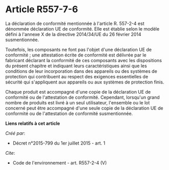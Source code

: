 # Article R557-7-6

La déclaration de conformité mentionnée à l'article R. 557-2-4 est dénommée déclaration UE de conformité. Elle est établie
selon le modèle défini à l'annexe X de la directive 2014/34/UE du 26 février 2014 susmentionnée.

Toutefois, les composants ne font pas l'objet d'une déclaration UE de conformité ; une attestation écrite de conformité est
délivrée par le fabricant déclarant la conformité de ces composants avec les dispositions du présent chapitre et indiquant
leurs caractéristiques ainsi que les conditions de leur incorporation dans des appareils ou des systèmes de protection qui
contribuent au respect des exigences essentielles de sécurité qui s'appliquent aux appareils ou aux systèmes de protection
finis.

Chaque produit est accompagné d'une copie de la déclaration UE de conformité ou de l'attestation de conformité. Cependant,
lorsqu'un grand nombre de produits est livré à un seul utilisateur, l'ensemble ou le lot concerné peut être accompagné d'une
seule copie de la déclaration UE de conformité ou de l'attestation de conformité susmentionnée.

**Liens relatifs à cet article**

_Créé par_:

  - Décret n°2015-799 du 1er juillet 2015 - art. 1

_Cite_:

  - Code de l'environnement - art. R557-2-4 (V)
